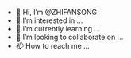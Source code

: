 - 👋 Hi, I’m @ZHIFANSONG
- 👀 I’m interested in ...
- 🌱 I’m currently learning ...
- 💞️ I’m looking to collaborate on ...
- 📫 How to reach me ...

<!---
ZHIFANSONG/ZHIFANSONG is a ✨ special ✨ repository because its `README.md` (this file) appears on your GitHub profile.
You can click the Preview link to take a look at your changes.
--->
